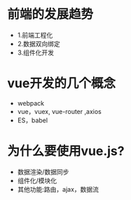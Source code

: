 # 前端的发展趋势
- 1.前端工程化
- 2.数据双向绑定
- 3.组件化开发
# vue开发的几个概念
- webpack
- vue，vuex, vue-router ,axios
- ES，babel


# 为什么要使用vue.js?
- 数据渲染/数据同步
- 组件化/模块化
- 其他功能:路由，ajax，数据流
